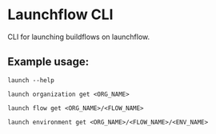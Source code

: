 # Launchflow CLI

CLI for launching buildflows on launchflow.

## Example usage:

```
launch --help
```

```
launch organization get <ORG_NAME>
```

```
launch flow get <ORG_NAME>/<FLOW_NAME>
```

```
launch environment get <ORG_NAME>/<FLOW_NAME>/<ENV_NAME>
```